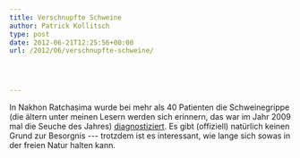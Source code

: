 ```yaml
---
title: Verschnupfte Schweine
author: Patrick Kollitsch
type: post
date: 2012-06-21T12:25:56+00:00
url: /2012/06/verschnupfte-schweine/




---
```

In Nakhon Ratchasima wurde bei mehr als 40 Patienten die Schweinegrippe (die ältern unter meinen Lesern werden sich erinnern, das war im Jahr 2009 mal die Seuche des Jahres) [diagnostiziert][1]. Es gibt (offiziell) natürlich keinen Grund zur Besorgnis --- trotzdem ist es interessant, wie lange sich sowas in der freien Natur halten kann.

 [1]: http://www.nationmultimedia.com/national/41-swine-flu-cases-confirmed-in-Nakhon-Ratchasima-30184592.html